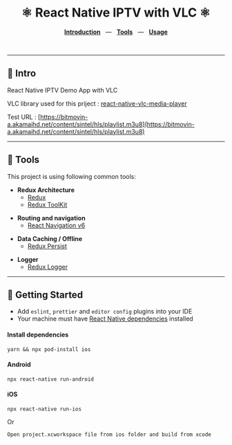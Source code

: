 <h1 align="center">⚛ React Native IPTV with VLC ⚛</h1>

<p align="center"> 
  <a href='#-intro'><b>Introduction</b></a> 
    &nbsp;&nbsp;—&nbsp;&nbsp; <a href="#-tools"><b>Tools</b></a> 
    &nbsp;&nbsp;—&nbsp;&nbsp; <a href="#-getting-started"><b>Usage</b></a> 
</p>
  
</br>

---

## 👋 Intro

React Native IPTV Demo App with VLC

VLC library used for this priject : [react-native-vlc-media-player](https://github.com/AppGambitStudio/react-native-vlc-media-player)

Test URL : [https://bitmovin-a.akamaihd.net/content/sintel/hls/playlist.m3u8](https://bitmovin-a.akamaihd.net/content/sintel/hls/playlist.m3u8)

---

## 🧰 Tools

This project is using following common tools:

- **Redux Architecture**
  - [Redux](https://redux.js.org/)
  - [Redux ToolKit](https://redux-toolkit.js.org/)

* **Routing and navigation**
  - [React Navigation v6](https://reactnavigation.org/)

- **Data Caching / Offline**
  - [Redux Persist](https://github.com/rt2zz/redux-persist#readme)

* **Logger**
  - [Redux Logger](https://github.com/LogRocket/redux-logger#readme)

---

## 🚀 Getting Started

- Add `eslint`, `prettier` and `editor config` plugins into your IDE
- Your machine must have [React Native dependencies](https://reactnative.dev/docs/environment-setup) installed

#### Install dependencies

```
yarn && npx pod-install ios
```

#### Android

```
npx react-native run-android
```

#### iOS

```
npx react-native run-ios
```

Or

```
Open project.xcworkspace file from ios folder and build from xcode
```
